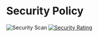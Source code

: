 # Security Policy
![Security Scan](https://github.com/DVNghiem/Hypern/actions/workflows/security-scan.yml/badge.svg)
[![Security Rating](https://sonarcloud.io/api/project_badges/measure?project=DVNghiem_pyfast&metric=security_rating)](https://sonarcloud.io/dashboard?id=DVNghiem_pyfast)